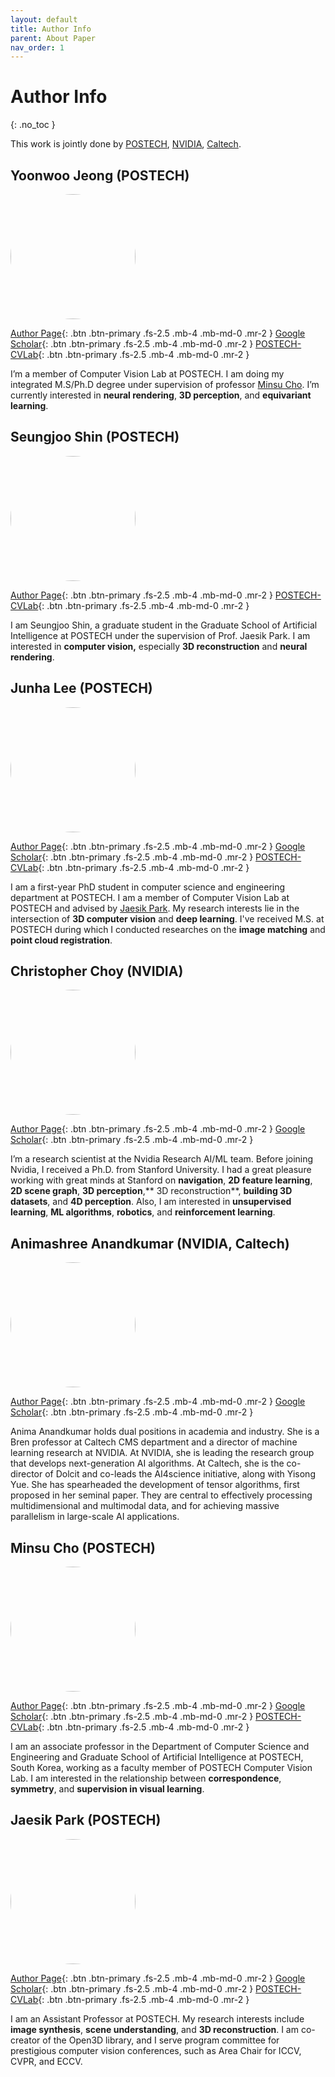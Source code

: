 ```yaml
---
layout: default
title: Author Info
parent: About Paper
nav_order: 1
---
```


# Author Info
{: .no_toc }

This work is jointly done by [POSTECH](https://postech.ac.kr/), [NVIDIA](https://nvidia.com), [Caltech](https://caltech.edu).

## Yoonwoo Jeong (POSTECH)

<img src="../../../assets/images/yoonwoo.jpg" width="200" height="200" id="hp"  style="border-radius:50%"/>

[Author Page](https://yoonwooinfo.notion.site){: .btn .btn-primary .fs-2.5 .mb-4 .mb-md-0 .mr-2 } [Google Scholar](https://scholar.google.com/citations?user=HQ1PMggAAAAJ&hl=en){: .btn .btn-primary .fs-2.5 .mb-4 .mb-md-0 .mr-2 } [POSTECH-CVLab](https://cvlab.postech.ac.kr/lab/){: .btn .btn-primary .fs-2.5 .mb-4 .mb-md-0 .mr-2 }

I’m a member of Computer Vision Lab at POSTECH. I am doing my integrated M.S/Ph.D degree under supervision of professor [Minsu Cho](http://cvlab.postech.ac.kr/~mcho/). I’m currently interested in **neural rendering**, **3D perception**, and **equivariant learning**.

## Seungjoo Shin (POSTECH)

<img src="../../../assets/images/seungjoo.jpeg" width="200" height="200" id="hp"  style="border-radius:50%"/>

[Author Page](https://seungjooshin.github.io){: .btn .btn-primary .fs-2.5 .mb-4 .mb-md-0 .mr-2 } [POSTECH-CVLab](https://cvlab.postech.ac.kr/lab/){: .btn .btn-primary .fs-2.5 .mb-4 .mb-md-0 .mr-2 }


I am Seungjoo Shin, a graduate student in the Graduate School of Artificial Intelligence at POSTECH under the supervision of Prof. Jaesik Park. I am interested in **computer vision,** especially **3D reconstruction** and **neural rendering**.


## Junha Lee (POSTECH)

<a><img src="../../../assets/images/junha.jpeg" width="200" height="200" id="hp"  style="border-radius:50%"/></a>

[Author Page](https://junha-l.github.io/){: .btn .btn-primary .fs-2.5 .mb-4 .mb-md-0 .mr-2 } [Google Scholar](https://scholar.google.com/citations?user=RB7qMm4AAAAJ&hl=ko){: .btn .btn-primary .fs-2.5 .mb-4 .mb-md-0 .mr-2 } [POSTECH-CVLab](https://cvlab.postech.ac.kr/lab/){: .btn .btn-primary .fs-2.5 .mb-4 .mb-md-0 .mr-2 }

I am a first-year PhD student in computer science and engineering department at POSTECH. I am a member of Computer Vision Lab at POSTECH and advised by [Jaesik Park](https://jaesik.info/). My research interests lie in the intersection of **3D computer vision** and **deep learning**. I've received M.S. at POSTECH during which I conducted researches on the **image matching** and **point cloud registration**.

## Christopher Choy (NVIDIA)

<img src="../../../assets/images/chris.jpg"  width="200" height="200" id="hp"  style="border-radius:50%"/>

[Author Page](https://chrischoy.github.io/){: .btn .btn-primary .fs-2.5 .mb-4 .mb-md-0 .mr-2 } [Google Scholar](https://scholar.google.com/citations?user=2u8G5ksAAAAJ&hl=en&oi=ao){: .btn .btn-primary .fs-2.5 .mb-4 .mb-md-0 .mr-2 } 

I’m a research scientist at the Nvidia Research AI/ML team. Before joining Nvidia, I received a Ph.D. from Stanford University. I had a great pleasure working with great minds at Stanford on **navigation**, **2D feature learning**, **2D scene graph**, **3D perception**,** 3D reconstruction**, **building 3D datasets**, and **4D perception**. Also, I am interested in **unsupervised learning**, **ML algorithms**, **robotics**, and **reinforcement learning**.

## Animashree Anandkumar (NVIDIA, Caltech)

<img src="../../../assets/images/anima.png"  width="200" height="200" id="hp"  style="border-radius:50%"/>

[Author Page](){: .btn .btn-primary .fs-2.5 .mb-4 .mb-md-0 .mr-2 } [Google Scholar](){: .btn .btn-primary .fs-2.5 .mb-4 .mb-md-0 .mr-2 } 

Anima Anandkumar holds dual positions in academia and industry. She is a Bren professor at Caltech CMS department and a director of machine learning research at NVIDIA. At NVIDIA, she is leading the research group that develops next-generation AI algorithms. At Caltech, she is the co-director of Dolcit and co-leads the AI4science initiative, along with Yisong Yue. She has spearheaded the development of tensor algorithms, first proposed in her seminal paper. They are central to effectively processing multidimensional and multimodal data, and for achieving massive parallelism in large-scale AI applications.

## Minsu Cho (POSTECH)

<img src="../../../assets/images/minsu.jpg"  width="200" height="200" id="hp"  style="border-radius:50%"/>

[Author Page](https://cvlab.postech.ac.kr/~mcho/){: .btn .btn-primary .fs-2.5 .mb-4 .mb-md-0 .mr-2 } [Google Scholar](https://scholar.google.com/citations?user=_3q6KBIAAAAJ&hl=en&oi=ao){: .btn .btn-primary .fs-2.5 .mb-4 .mb-md-0 .mr-2 } [POSTECH-CVLab](https://cvlab.postech.ac.kr/lab/){: .btn .btn-primary .fs-2.5 .mb-4 .mb-md-0 .mr-2 }

I am an associate professor in the Department of Computer Science and Engineering and Graduate School of Artificial Intelligence at POSTECH, South Korea, working as a faculty member of POSTECH Computer Vision Lab. I am interested in the relationship between **correspondence**, **symmetry**, and **supervision in visual learning**.

## Jaesik Park (POSTECH)

<img src="../../../assets/images/jaesik.jpg" width="200" height="200" id="hp"  style="border-radius:50%"/>

[Author Page](https://jaesik.info/){: .btn .btn-primary .fs-2.5 .mb-4 .mb-md-0 .mr-2 } [Google Scholar](https://scholar.google.com/citations?user=_3q6KBIAAAAJ&hl=en&oi=ao){: .btn .btn-primary .fs-2.5 .mb-4 .mb-md-0 .mr-2 } [POSTECH-CVLab](https://cvlab.postech.ac.kr/lab/){: .btn .btn-primary .fs-2.5 .mb-4 .mb-md-0 .mr-2 }

I am an Assistant Professor at POSTECH. My research interests include **image synthesis**, **scene understanding**, and **3D reconstruction**. I am co-creator of the Open3D library, and I serve program committee for prestigious computer vision conferences, such as Area Chair for ICCV, CVPR, and ECCV.